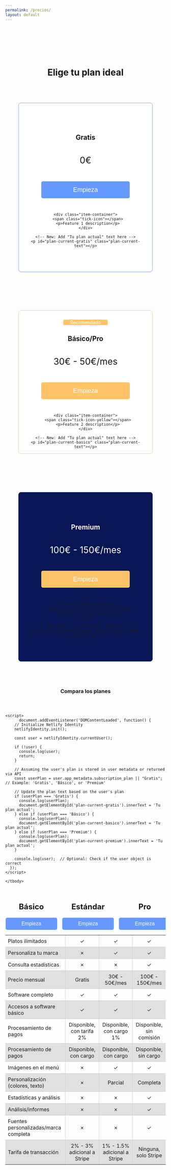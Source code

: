 ```yaml
---
permalink: /precios/
layout: default
---
```


<h1 style="margin-top: 5em; text-align: center;">Elige tu plan ideal</h1>

<style>
img {
  float: right;
  margin: 10px 0 10px 10px;
}

.plan-container {
  display: flex;
  justify-content: center;
  flex-wrap: wrap;
}

.plan {
  width: 380px;
  padding: 60px 20px;
  border: 1px solid #ccc;
  border-radius: 8px;
  background: white;
  text-align: center;
  margin: 60px 14px;
}

.plan-button, .plan-button2 {
  background-color: #6699ff;
  color: white;
  border: none;
  text-align: center;
  text-decoration: none;
  display: inline-block;
  border-radius: 5px;
  cursor: pointer;
}

.plan-button {
  padding: 15px 100px;
  font-size: 20px;
  margin: 30px;
}

.plan-button2 {
  padding: 10px 50px;
  font-size: 16px;
}

.plan-button:hover, .plan-button2:hover {
  background-color: #4c80d9;
}

.plan .tick-icon {
  display: inline-block;
  width: 26px;
  height: 26px;
  background-color: #6699ff;
  mask: url('/assets/images/done.png') no-repeat center / contain;
}

.plan .tick-icon-yellow {
  display: inline-block;
  width: 26px;
  height: 26px;
  background-color: #ffc368;
  mask: url('/assets/images/done.png') no-repeat center / contain;
}

.fancy-label {
  width: 150px; 
  margin: 0;
  padding: 0;
  text-align: left;
  float: none;
}

.item-container {
    display: flex;
    align-items: center; /* This centers the items vertically */
    margin: 0.5em 2em; /* Adjusting margin for better spacing */
}

.item-container p {
    margin: 0;
    padding-left: 10px; /* Adds space between the icon and the text */
}

.plan-container .plan:nth-child(1) {
  border-color: #6699ff;
}

.plan-container .plan:nth-child(2) {
  border-color: #ffc368;
}

.plan-container .plan:nth-child(3) {
  border-color: #081655;
  background: #081655;
}

.plan-container .plan:nth-child(3) h2, .plan-container .plan:nth-child(3) h1, .plan-container .plan:nth-child(3) p {
  color: white;
}

.plan-container .plan:nth-child(3) .plan-button {
  background-color: #ffc368;
}

.table-container {
  margin-top: 60px;
}

.table-container table {
  border-collapse: collapse;
  border: none;
  display: flex;
  flex-direction: column;
  align-items: center;
}

.table-container td, .table-container th {
  padding: 8px;
}

.table-container td {
  border: 1px solid #ccc;
  text-align: left;
}

.table-container thead th {
  background-color: transparent !important;
  border: none;
}

.table-container tbody tr:nth-child(even) {
  background-color: #e0e0e0;
}

.table-container th:first-child, .table-container td:first-child {
  border-left: none;
}

.table-container th:last-child, .table-container td:last-child {
  border-right: none;
}

.table-container tr:last-child th, .table-container tr:last-child td {
  border-bottom: none;
}

.table-container tr:first-child th, .table-container tr:first-child td {
  border-top: none;
}

.table-container tr:nth-child(2) th, .table-container tr:nth-child(2) td {
  border-top: none;
}
</style>

<div class="plan-container">
  <div class="plan" style="padding-top: 4.7em;">
    <h2 style="margin-bottom: 2em;">Gratis</h2>
    <h1 style="font-weight: normal;">0€</h1>
    <button class="plan-button" onclick="location.href='/payment_form/?plan=Gratis'">Empieza</button>

    <div class="item-container">
      <span class="tick-icon"></span>
      <p>Feature 1 description</p>
    </div>

    <!-- New: Add "Tu plan actual" text here -->
    <p id="plan-current-gratis" class="plan-current-text"></p>
  </div>

  <div class="plan" style="padding: 0px 20px;">
    <p style="background-color: #ffc368;color: white; margin: 2em auto; border-radius: 4px; width: 10em;"> Recomendado </p>
    <h2 style="margin-bottom: 2em;">Básico/Pro</h2>
    <h1 style="font-weight: normal;">30€ - 50€/mes</h1>
    <button class="plan-button" onclick="location.href='/payment_form/?plan=Pro'" style="background-color: #ffc368;">Empieza</button>
    
    <div class="item-container">
      <span class="tick-icon-yellow"></span>
      <p>Feature 2 description</p>
    </div>

    <!-- New: Add "Tu plan actual" text here -->
    <p id="plan-current-basico" class="plan-current-text"></p>
  </div>

  <div class="plan" style="padding-top: 4.7em;">
    <h2 style="margin-bottom: 2em;">Premium</h2>
    <h1 style="font-weight: normal;">100€ - 150€/mes</h1>
    <button class="plan-button" onclick="location.href='/payment_form/?plan=Premium'" style="background-color: #ffc368;">Empieza</button>
    
    <div class="item-container">
      <span class="tick-icon-yellow"></span>
      <p>Feature 3 description</p>
    </div>

    <!-- New: Add "Tu plan actual" text here -->
    <p id="plan-current-premium" class="plan-current-text"></p>
  </div>
</div>

<h3 style="text-align: center;">Compara los planes</h3>

<div class="table-container">
  <table>
    <thead>
      <tr>
        <th style="width: 400px;"></th>
        <th style="width: 200px; text-align: center;">
          <h2>Básico</h2>
          <button class="plan-button2" onclick="location.href='/payment_form/?plan=Gratis'">Empieza</button>
        </th>
        <th style="width: 200px; text-align: center;">
          <h2>Estándar</h2>
          <button class="plan-button2" onclick="location.href='/payment_form/?plan=Gratis'">Empieza</button>
        </th>
        <th style="width: 200px; text-align: center;">
          <h2>Pro</h2>
          <button class="plan-button2" onclick="location.href='/payment_form/?plan=Gratis'">Empieza</button>
        </th>
      </tr>
    </thead>
    <tbody>
      <tr>
        <td>Platos ilimitados</td>
        <td style="text-align: center;">✓</td>
        <td style="text-align: center;">✓</td>
        <td style="text-align: center;">✓</td>
      </tr>
      <tr>
        <td>Personaliza tu marca</td>
        <td style="text-align: center;">✗</td>
        <td style="text-align: center;">✓</td>
        <td style="text-align: center;">✓</td>
      </tr>
      <tr>
        <td>Consulta estadísticas</td>
        <td style="text-align: center;">✗</td>
        <td style="text-align: center;">✗</td>
        <td style="text-align: center;">✓</td>
      </tr>
      <tr>
        <td>Precio mensual</td>
        <td style="text-align: center;">Gratis</td>
        <td style="text-align: center;">30€ - 50€/mes</td>
        <td style="text-align: center;">100€ - 150€/mes</td>
      </tr>
      <tr>
        <td>Software completo</td>
        <td style="text-align: center;">✓</td>
        <td style="text-align: center;">✓</td>
        <td style="text-align: center;">✓</td>
      </tr>
      <tr>
        <td>Accesos a software básico</td>
        <td style="text-align: center;">✓</td>
        <td style="text-align: center;">✓</td>
        <td style="text-align: center;">✓</td>
      </tr>
      <tr>
        <td>Procesamiento de pagos</td>
        <td style="text-align: center;">Disponible, con tarifa 2%</td>
        <td style="text-align: center;">Disponible, con cargo 1%</td>
        <td style="text-align: center;">Disponible, sin comisión</td>
      </tr>
      <tr>
        <td>Procesamiento de pagos</td>
        <td style="text-align: center;">Disponible, con cargo</td>
        <td style="text-align: center;">Disponible, con cargo</td>
        <td style="text-align: center;">Disponible, sin cargo</td>
      </tr>
      <tr>
        <td>Imágenes en el menú</td>
        <td style="text-align: center;">✗</td>
        <td style="text-align: center;">✓</td>
        <td style="text-align: center;">✓</td>
      </tr>
      <tr>
        <td>Personalización (colores, texto)</td>
        <td style="text-align: center;">✗</td>
        <td style="text-align: center;">Parcial</td>
        <td style="text-align: center;">Completa</td>
      </tr>
      <tr>
        <td>Estadísticas y análisis</td>
        <td style="text-align: center;">✗</td>
        <td style="text-align: center;">✗</td>
        <td style="text-align: center;">✓</td>
      </tr>
      <tr>
        <td>Análisis/informes</td>
        <td style="text-align: center;">✗</td>
        <td style="text-align: center;">✗</td>
        <td style="text-align: center;">✓</td>
      </tr>
      <tr>
        <td>Fuentes personalizadas/marca completa</td>
        <td style="text-align: center;">✗</td>
        <td style="text-align: center;">✗</td>
        <td style="text-align: center;">✓</td>
      </tr>
      <tr>
        <td>Tarifa de transacción</td>
        <td style="text-align: center;">2% - 3% adicional a Stripe</td>
        <td style="text-align: center;">1% - 1.5% adicional a Stripe</td>
        <td style="text-align: center;">Ninguna, solo Stripe</td>
      </tr>

    <script>
          document.addEventListener('DOMContentLoaded', function() {
        // Initialize Netlify Identity
        netlifyIdentity.init();

        const user = netlifyIdentity.currentUser();

        if (!user) {
          console.log(user);
          return;
        }

        // Assuming the user's plan is stored in user metadata or returned via API
        const userPlan = user.app_metadata.subscription_plan || "Gratis";  // Example: 'Gratis', 'Básico', or 'Premium'

        // Update the plan text based on the user's plan
        if (userPlan === 'Gratis') {
          console.log(userPlan);
          document.getElementById('plan-current-gratis').innerText = 'Tu plan actual';
        } else if (userPlan === 'Básico') {
          console.log(userPlan);
          document.getElementById('plan-current-basico').innerText = 'Tu plan actual';
        } else if (userPlan === 'Premium') {
          console.log(userPlan);
          document.getElementById('plan-current-premium').innerText = 'Tu plan actual';
        }

        console.log(user);  // Optional: Check if the user object is correct
      });
    </script>

    </tbody>
  </table>
</div>
